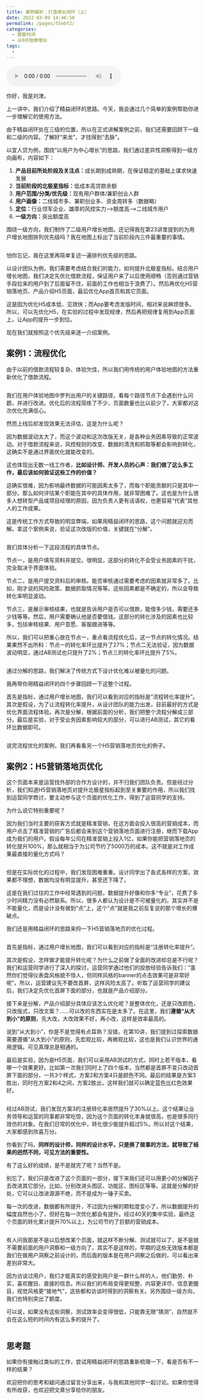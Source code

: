 ```yaml
---
title: 案例解析：打造增长闭环（上）
date: 2022-03-09 14:46:58
permalink: /pages/55ebf2/
categories:
  - 极客时间
  - 从0开始做增长
tags:
  - 
---
```

<audio title="28.案例解析：打造增长闭环（上）" src="https://static001.geekbang.org/resource/audio/ab/65/abd885c05b057bbde2a095ca3ab48365.mp3" controls="controls"></audio> 
<p>你好，我是刘津。</p><p>上一讲中，我们介绍了精益闭环的思路。今天，我会通过几个简单的案例帮助你进一步理解它的使用方法。</p><p>由于精益闭环处在三级的位置，所以在正式讲解案例之前，我们还需要回顾下一级和二级的内容。了解好“来龙”，才找得到“去脉”。</p><p>以宜人贷为例，围绕“以用户为中心增长”的思路，我们通过差异性洞察得到一级方向画布，内容如下：</p><ol>
<li><strong>产品目前所处阶段及关注点：</strong>成长期到成熟期，在保证稳定的基础上谋求快速发展</li>
<li><strong>当前阶段的北极星指标：</strong>低成本高贷款余额</li>
<li><strong>用户范围/分类/优先级：</strong>现有用户群体/兼职创业人群</li>
<li><strong>用户画像：</strong>二线城市多、兼职创业多、资金周转多（数据略）</li>
<li><strong>定位：</strong>行业领军企业、雄厚的风控实力—&gt;额度高—&gt;二线城市用户</li>
<li><strong>一级方向：</strong>突出额度高</li>
</ol><p>围绕一级方向，我们制作了二级用户增长地图。还记得我在第23讲里提到的为用户增长地图排列优先级吗？我在地图上标出了当前阶段内三件最重要的事情。</p><p><img src="https://static001.geekbang.org/resource/image/ae/d1/ae8c7e1954acbfdce511da0390342bd1.png" alt=""></p><p>怕你忘记，我在这里再简单复述一遍排列优先级的思路。</p><p>以设计团队为例，我们需要考虑结合我们的能力，如何提升北极星指标。结合用户增长地图，我们决定先优化借款流程，保证用户来了以后使用顺畅（否则通过营销手段拉来的用户到了后面留不住，前面的工作也相当于浪费了）。然后再优化H5营销落地页、产品介绍H5页面，最后优化App首页和其它页面。</p><!-- [[[read_end]]] --><p>这是因为优化H5成本低、见效快；而App要考虑发版时间，相对来说麻烦很多。所以，可以先优化H5，在实验的过程中发现规律，然后再把规律复用到App页面上，让App的提升一步到位。</p><p>现在我们就按照这个优先级来逐一介绍案例。</p><h2>案例1：流程优化</h2><p>由于以前的借款流程较复杂、体验欠佳，所以我们用传统的用户体验地图的方法重新优化了借款流程。</p><p><img src="https://static001.geekbang.org/resource/image/5b/51/5b1f479837b78f5e916102f702be6351.png" alt=""></p><p>我们在用户体验地图中罗列出用户的关键路径，看每个路径节点下会遇到什么问题，并进行改进。优化后的流程简练了不少，页面数量也比以前少了，大家都对这次优化充满信心。</p><p>然而上线后却发现效果无法评估，这是为什么呢？</p><p>因为数据波动太大了，而这个波动和这次改版无关，是各种业务因素导致的正常波动。对于借款流程来说，风控规则的改变、数据的清洗和抓取等都会影响到转化，这确实不是通过界面优化就能改变的。</p><p>这也体现出无数一线工作者，<strong>比如设计师、开发人员的心声：我们做了这么多工作，最后该如何验证这些工作的价值？</strong></p><p>这确实很难，因为影响最终数据的可能因素太多了，而每个职能贡献的只是其中一部分。那么如何评估某个职能在其中的具体作用，就非常困难了。这也是为什么很多人想转型产品或项目经理的原因，因为负责人更有话语权，也更容易“代表”其他人的工作成果。</p><p>这是传统工作方式导致的明显弊端，如果用精益闭环的思路，这个问题就迎刃而解。拿这个案例来说，验证这次改版的价值，关键就在“分解”。</p><p><img src="https://static001.geekbang.org/resource/image/ff/b8/ffb9baffdd8a07522bdb59a09737dcb8.png" alt=""></p><p>我们具体分析一下这段流程的具体节点。</p><p>节点一，是用户填写资料并提交。很明显，这部分的转化不会受业务因素的干扰，完全取决于界面体验。</p><p>节点二，是用户提交资料后的审核。能否审核通过需要考虑的因素就非常多了。比如，刚才说的风险政策、数据抓取情况等等。这些因素都是不确定的，所以会导致转化率明显波动。</p><p>节点三，是展示审核结果，也就是告诉用户是否可以借款，能借多少钱，需要还多少钱等等。然后，用户需要确认他是否要借钱。这部分的转化涉及的因素也比较多，包括审核结果、用户意愿、客服跟进等等。</p><p>所以，我们可以把重心放在节点一，重点看流程优化后，这一节点的转化情况。结果果然不出所料：节点一的转化率环比提升了27%；节点二无法验证，因为数据波动明显，通过AB测试也只提升了2%；节点三的转化率环比提升了5%。</p><p><img src="https://static001.geekbang.org/resource/image/81/27/814bf7e889d4fdc41bf3f1447c22ad27.png" alt=""></p><p>通过分解的思路，我们解决了传统方式下设计优化难以被量化的问题。</p><p>我再带你用精益闭环的四个步骤回顾一下这整个过程。</p><p>首先是指标，通过用户增长地图，我们可以看到对应的指标是“流程转化率提升”。其次是假设，为了让流程转化率提升，从设计团队的能力出发，目前最好的方式是优化界面流程体验。再次是分解，根据前面的分析，我们把整个流程分解成三部分。最后是实验，对于受业务因素影响较大的部分，可以进行AB测试，其它的看环比数据即可。</p><p><img src="https://static001.geekbang.org/resource/image/f5/2f/f586b3faf198cc625ba570aeb048bd2f.png" alt=""></p><p>说完流程优化的案例，我们再看看另一个H5营销落地页优化的例子。</p><h2>案例2：H5营销落地页优化</h2><p>这个页面本来是运营找外部的合作方设计的，并不归我们团队负责。但是经过分析，我们知道H5营销落地页对提升北极星指标起到至关重要的作用，所以我们找到运营同学商讨，要主动参与这个页面的优化工作，得到了运营同学的支持。</p><p>为什么说它特别重要呢？</p><p>因为我们当时主要的获客方式就是精准营销，在这方面会投入很高的营销成本，而用户点击了精准营销的广告后都会来到这个营销落地页面进行注册，继而下载App成为我们的用户。假设每年公司在精准营销上投入1亿，如果你能把营销落地页的转化提升100%，那么就相当于为公司节约了5000万的成本。这不就是对工作成果最直接的量化方式吗？</p><p><img src="https://static001.geekbang.org/resource/image/85/7b/85bb8699478c9760b4f2ed3002a2f87b.png" alt=""></p><p>但是在实际优化的过程中，我们发现困难重重。设计同学出了各式各样的方案，效果都不理想，数据均没有明显提升，甚至还下降了。</p><p>这是在我们过往的工作中经常遇到的问题，数据提升好像和你多“专业”，花费了多少时间精力没有必然联系。所以，很多人都认为设计是不可被量化的。其实并不是不能量化，而是设计没有做到“点”上，这个“点”就是我之前反复说的那个增长的爆破点。</p><p>我们还是用精益闭环的思路来捋一下H5营销落地页的优化过程。</p><p><img src="https://static001.geekbang.org/resource/image/43/53/43d3aca47c69c625a2b584b7d39cca53.png" alt=""></p><p>首先是指标，通过用户增长地图，我们可以看到对应的指标是“注册转化率提升”。</p><p>其次是假设，怎样做才能提升转化呢？为什么之前做了全面的改进却总是不行呢？我们和运营同学进行了深入的探讨，运营同学通过他们的投放经验告诉我们：“虽然你们觉得仪表盘风格貌不惊人，但同样风格的banner的点击效果可是非常好呢”。所以，运营建议先不要改首屏，这样风险太高了。听取了运营同学的建议后，我们决定先优化首屏下面的部分，也就是产品介绍部分。</p><p>接下来是分解，产品介绍部分具体应该怎么优化呢？是整体优化，还是只改颜色，只改版式，只改文案？……可以改的东西实在是太多了。在这里，我们<strong>遵循“从大到小”的原则</strong>，先大改，大改效果不好，再小改，这样是效率最高的。</p><p>说到“从大到小”，你是不是觉得有点耳熟？没错，在第10讲，我们提到过探索数据需要遵循“从大到小”的原则，先宏观比较，再微观比较，这也是我们认识世界的通用逻辑。可见真理总是相通的。</p><p>最后是实验，因为是H5页面，我们可以采用AB测试的方式，同时上若干版本，看哪一个效果更好。比如第一次我们同时上了四个版本，当然都是首屏不变只改动首屏下面的部分，一共3个样式，方案2和方案4只是颜色不同。最后的结果是方案3胜出，同时在方案2和4之间，方案2胜出，这样我们就可以确定蓝色比红色效果好。</p><p><img src="https://static001.geekbang.org/resource/image/c3/89/c3f2edcec6558bc8e00b40ede9b6ba89.png" alt=""></p><p>经过AB测试，我们发现方案3的注册转化率居然提升了30%以上。这个结果让业务领导和运营的同事都非常吃惊，因为这个页面的转化本身就很高，也是很多同行效仿的对象。在我们日常的优化中，转化很少能提升超过5%。所以对这个结果，大家都感到欣喜万分。</p><p>你看到了吗，<strong>同样的设计师，同样的设计水平，只是换了做事的方法，就导致了结果的迥然不同，可见方法的重要性。</strong></p><p>有了这么好的成绩，是不是就完了呢？当然不是。</p><p>别忘了，我们只是改进了这个页面的一部分，接下来我们还可以用更小的分解因子去改进其它部分。比如，分别改进头图区、功能区、图标区等等。这就是分解的好处，它可以让改进源源不绝，而不是成为一锤子买卖。</p><p>每一次的改进，数据都有所提升，不过因为分解的颗粒度变小了，所以数据提升的幅度自然也小了，但好在每一次优化都会有提升。经过40天的集中实验，最终这个页面的转化累计提升70%以上，为公司节约了巨额的营销成本。</p><p><img src="https://static001.geekbang.org/resource/image/09/6b/09f330988d1c29829c1ff6db52af046b.png" alt=""></p><p>有人问我那是不是以后想改某个页面，就这样不断分解、测试就可以了，是不是就不需要前面的用户洞察和一级方向了。其实不是这样的，早期的这些无效版本都是我们在做用户洞察之前设计的，而后面的版本是在用户洞察之后做的，可以看出来差别非常大。</p><p>因为访谈过用户，我们才能真实的感受到用户是一群什么样的人，他们勤劳、朴实，喜欢醒目、直接的信息。所以我们的布局变得更规整、内容更详尽、信息更醒目，视觉风格更“接地气”，这些都和访谈时得到的洞察有关。另外围绕一级方向，我们也特别突出了额度。</p><p>可以说，如果没有这些洞察，测试效率会变得很低，只能靠无限“猜测”，自然就不会在这么短的时间内有这么多的提升了。</p><p><img src="https://static001.geekbang.org/resource/image/af/b9/aff353b761a3915549062ec720ae98b9.png" alt=""></p><h2>思考题</h2><p>如果你有接触过类似的工作，尝试用精益闭环的思路重新梳理一下，看是否有不一样的结果？</p><p>欢迎把你的思考和疑问通过留言分享出来，与我和其他同学一起讨论。如果你觉得有所收获，也欢迎把文章分享给你的朋友。</p><p></p>